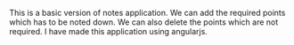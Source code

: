 This is a basic version of notes application. We can add the required points which has to be noted down. We can also delete the points which are not required. I have made this application using angularjs.
